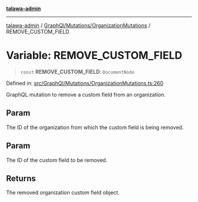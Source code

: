 [**talawa-admin**](../../../../README.md)

***

[talawa-admin](../../../../modules.md) / [GraphQl/Mutations/OrganizationMutations](../README.md) / REMOVE\_CUSTOM\_FIELD

# Variable: REMOVE\_CUSTOM\_FIELD

> `const` **REMOVE\_CUSTOM\_FIELD**: `DocumentNode`

Defined in: [src/GraphQl/Mutations/OrganizationMutations.ts:260](https://github.com/bint-Eve/talawa-admin/blob/e05e1a03180dbbfc7ba850102958ea6b6cd4b01e/src/GraphQl/Mutations/OrganizationMutations.ts#L260)

GraphQL mutation to remove a custom field from an organization.

## Param

The ID of the organization from which the custom field is being removed.

## Param

The ID of the custom field to be removed.

## Returns

The removed organization custom field object.
